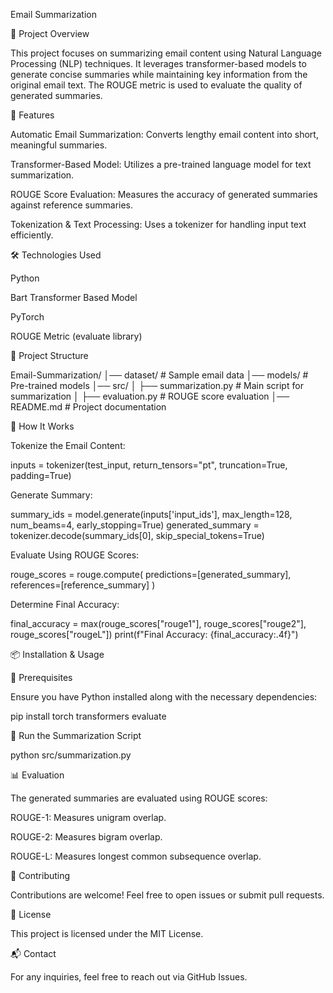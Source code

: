 Email Summarization

📌 Project Overview

This project focuses on summarizing email content using Natural Language Processing (NLP) techniques. It leverages transformer-based models to generate concise summaries while maintaining key information from the original email text. The ROUGE metric is used to evaluate the quality of generated summaries.

🚀 Features

Automatic Email Summarization: Converts lengthy email content into short, meaningful summaries.

Transformer-Based Model: Utilizes a pre-trained language model for text summarization.

ROUGE Score Evaluation: Measures the accuracy of generated summaries against reference summaries.

Tokenization & Text Processing: Uses a tokenizer for handling input text efficiently.

🛠️ Technologies Used

Python

Bart Transformer Based Model

PyTorch

ROUGE Metric (evaluate library)

📂 Project Structure

Email-Summarization/
│── dataset/               # Sample email data
│── models/                # Pre-trained models
│── src/
│   ├── summarization.py   # Main script for summarization
│   ├── evaluation.py      # ROUGE score evaluation
│── README.md              # Project documentation

📜 How It Works

Tokenize the Email Content:

inputs = tokenizer(test_input, return_tensors="pt", truncation=True, padding=True)

Generate Summary:

summary_ids = model.generate(inputs['input_ids'], max_length=128, num_beams=4, early_stopping=True)
generated_summary = tokenizer.decode(summary_ids[0], skip_special_tokens=True)

Evaluate Using ROUGE Scores:

rouge_scores = rouge.compute(
    predictions=[generated_summary],
    references=[reference_summary]
)

Determine Final Accuracy:

final_accuracy = max(rouge_scores["rouge1"], rouge_scores["rouge2"], rouge_scores["rougeL"])
print(f"Final Accuracy: {final_accuracy:.4f}")

📦 Installation & Usage

🔹 Prerequisites

Ensure you have Python installed along with the necessary dependencies:

pip install torch transformers evaluate

🔹 Run the Summarization Script

python src/summarization.py

📊 Evaluation

The generated summaries are evaluated using ROUGE scores:

ROUGE-1: Measures unigram overlap.

ROUGE-2: Measures bigram overlap.

ROUGE-L: Measures longest common subsequence overlap.

🤝 Contributing

Contributions are welcome! Feel free to open issues or submit pull requests.

📄 License

This project is licensed under the MIT License.

📬 Contact

For any inquiries, feel free to reach out via GitHub Issues.

